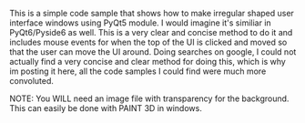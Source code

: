 This is a simple code sample that shows how to make irregular shaped user interface windows
using PyQt5 module.  I would imagine it's similiar in PyQt6/Pyside6 as well.  This is a very clear and concise
method to do it and includes mouse events for when the top of the UI is clicked and moved so that the
user can move the UI around.  Doing searches on google, I could not actually find a very concise and clear 
method for doing this, which is why im posting it here, all the code samples I could find were much more convoluted.

NOTE:  You WILL need an image file with transparency for the background.  This can easily be done with PAINT 3D in windows.
